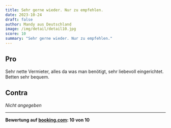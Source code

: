 ```yaml
---
title: Sehr gerne wieder. Nur zu empfehlen.
date: 2023-10-24
draft: false
author: Mandy aus Deutschland
image: /img/detail/detail10.jpg
score: 10
summary: "Sehr gerne wieder. Nur zu empfehlen."
---
```


## Pro

Sehr nette Vermieter, alles da was man benötigt, sehr liebevoll eingerichtet. Betten sehr bequem.

## Contra

*Nicht angegeben*

---

**Bewertung auf [booking.com](https://www.booking.com/hotel/de/gasthaus-wini.de.html): 10 von 10**
